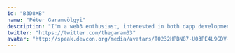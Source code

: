 ```yaml
---
id: "B3D8XB"
name: "Péter Garamvölgyi"
description: "I'm a web3 enthusiast, interested in both dapp development and low-level protocol engineering."
twitter: "https://twitter.com/thegaram33"
avatar: "http://speak.devcon.org/media/avatars/T0232HPBN87-U03PE4L9GDV-89d76bf23845-512_ZhzOzbL.jpeg"
---
```

